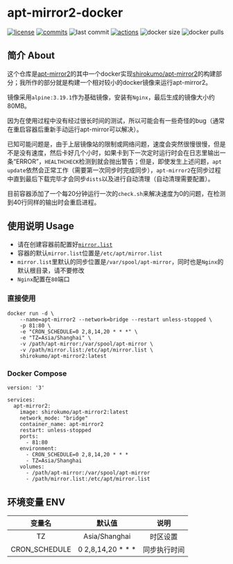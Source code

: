 # apt-mirror2-docker

[![license](https://img.shields.io/github/license/White-Clouds/apt-mirror2-docker)](https://github.com/White-Clouds/apt-mirror2-docker/blob/main/LICENSE)
[![commits](https://img.shields.io/github/commit-activity/t/White-Clouds/apt-mirror2-docker)](https://github.com/White-Clouds/apt-mirror2-docker/commits/main/)
![last commit](https://badgen.net/github/last-commit/White-Clouds/apt-mirror2-docker)
[![actions](https://img.shields.io/github/actions/workflow/status/White-Clouds/apt-mirror2-docker/docker-image.yml
)](https://github.com/White-Clouds/apt-mirror2-docker/actions)
![docker size](https://img.shields.io/docker/image-size/shirokumo/apt-mirror2/latest)
![docker pulls](https://img.shields.io/docker/pulls/shirokumo/apt-mirror2)

## 简介 About

这个仓库是[apt-mirror2](https://gitlab.com/apt-mirror2/apt-mirror2 "apt-mirror2")的其中一个docker实现[shirokumo/apt-mirror2](https://hub.docker.com/r/shirokumo/apt-mirror2)的构建部分；我所作的部分就是构建一个相对较小的docker镜像来运行apt-mirror2。

镜像采用`alpine:3.19.1`作为基础镜像，安装有`Nginx`，最后生成的镜像大小约80MB。

因为在使用过程中没有经过很长时间的测试，所以可能会有一些奇怪的bug（通常在重启容器后重新手动运行apt-mirror可以解决）。

已知可能问题是，由于上层镜像站的限制或网络问题，速度会突然很慢很慢，但是不是没有速度，然后卡好几个小时，如果卡到下一次定时运行时会在日志里输出一条“ERROR”，`HEALTHCHECK`检测到就会抛出警告；但是，即使发生上述问题，`apt update`依然会正常工作（需要第一次同步时完成同步），`apt-mirror2`在同步过程中直到最后下载完毕才会同步`dists`以及进行自动清理（自动清理需要配置）。

目前容器添加了一个每20分钟运行一次的`check.sh`来解决速度为0的问题，在检测到40行同样的输出时会重启进程。

## 使用说明 Usage

- 请在创建容器前配置好[`mirror.list`](https://gitlab.com/apt-mirror2/apt-mirror2/-/blob/master/mirror.list "mirror.list")
- 容器的默认`mirror.list`位置是`/etc/apt/mirror.list`
- `mirror.list`里默认的同步位置是`/var/spool/apt-mirror`，同时也是`Nginx`的默认根目录，请不要修改
- `Nginx`配置在`80`端口

### 直接使用

```
docker run -d \
    --name=apt-mirror2 --network=bridge --restart unless-stopped \
    -p 81:80 \
    -e "CRON_SCHEDULE=0 2,8,14,20 * * *" \
    -e "TZ=Asia/Shanghai" \
    -v /path/apt-mirror:/var/spool/apt-mirror \
    -v /path/mirror.list:/etc/apt/mirror.list \
    shirokumo/apt-mirror2:latest
```

### Docker Compose

```
version: '3'

services:
  apt-mirror2:
    image: shirokumo/apt-mirror2:latest
    network_mode: "bridge"
    container_name: apt-mirror2
    restart: unless-stopped
    ports:
      - 81:80
    environment:
      - CRON_SCHEDULE=0 2,8,14,20 * * *
      - TZ=Asia/Shanghai
    volumes:
      - /path/apt-mirror:/var/spool/apt-mirror
      - /path/mirror.list:/etc/apt/mirror.list
```

## 环境变量 ENV

|  变量名 | 默认值  | 说明  |
| :------------: | :------------: | :------------: |
|  TZ |  Asia/Shanghai |  时区设置 |
|  CRON_SCHEDULE |  0 2,8,14,20 \* \* \* |  同步执行时间 |
